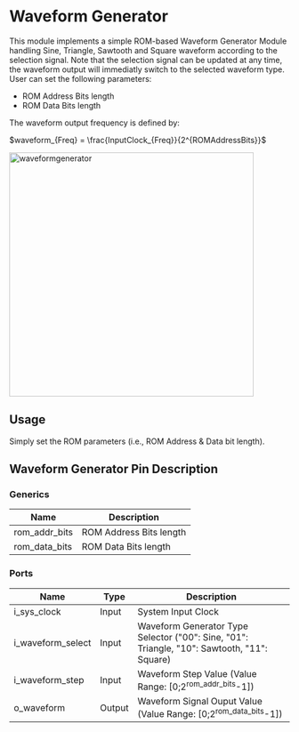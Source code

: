 # Waveform Generator

This module implements a simple ROM-based Waveform Generator Module handling Sine, Triangle, Sawtooth and Square waveform according to the selection signal. Note that the selection signal can be updated at any time, the waveform output will immediatly switch to the selected waveform type. User can set the following parameters:
- ROM Address Bits length
- ROM Data Bits length

The waveform output frequency is defined by:  

  
$waveform_{Freq} = \frac{InputClock_{Freq}}{2^{ROMAddressBits}}$

<img width="439" alt="waveformgenerator" src="https://github.com/user-attachments/assets/a23d1a29-ecde-42a1-9042-df711a26a5e0" />

## Usage

Simply set the ROM parameters (i.e., ROM Address & Data bit length).

## Waveform Generator Pin Description

### Generics

| Name | Description |
| ---- | ----------- |
| rom_addr_bits | ROM Address Bits length |
| rom_data_bits | ROM Data Bits length |

### Ports

| Name | Type | Description |
| ---- | ---- | ----------- |
| i_sys_clock | Input | System Input Clock |
| i_waveform_select | Input | Waveform Generator Type Selector ("00": Sine, "01": Triangle, "10": Sawtooth, "11": Square)|
| i_waveform_step | Input | Waveform Step Value (Value Range: [0;2<sup>rom_addr_bits</sup>-1]) |
| o_waveform | Output | Waveform Signal Ouput Value (Value Range: [0;2<sup>rom_data_bits</sup>-1]) |
